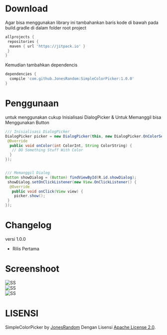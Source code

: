 # Download

Agar bisa menggunakan library ini tambahankan baris kode di bawah pada build.gradle di dalam folder root project
```gradle
allprojects {
 repositories {
  maven { url 'https://jitpack.io' }
 }
}
```
Kemudian tambahkan dependencis 
```gradle
dependencies {
  compile 'com.github.JonesRandom:SimpleColorPicker:1.0.0'
}
```

# Penggunaan

untuk menggunakan cukup Inisialisasi DialogPicker & Untuk Memanggil bisa Menggunakan Button

```MainActivity.java
/// Inisialisasi DialogPicker
DialogPicker picker = new DialogPicker(this, new DialogPicker.OnColorSelectedListener() {
 @Override
  public void onColor(int ColorInt, String ColorString) {
   // DO Something Stuff With Color
  }
});


/// Memanggil Dialog
Button showDialog = (Button) findViewById(R.id.showDialog);
 showDialog.setOnClickListener(new View.OnClickListener() {
  @Override
   public void onClick(View view) {
    picker.show();
 }
});
```

# Changelog

versi 1.0.0
 - Rilis Pertama
 
# Screenshoot

![SS](https://raw.githubusercontent.com/JonesRandom/SimpleColorPicker/master/Screenshoot/1_re.png)</br>
![SS](https://raw.githubusercontent.com/JonesRandom/SimpleColorPicker/master/Screenshoot/2_re.png)</br>
![SS](https://raw.githubusercontent.com/JonesRandom/SimpleColorPicker/master/Screenshoot/3_re.png)

# LISENSI

SimpleColorPicker by [JonesRandom](https://github.com/JonesRandom) Dengan Lisensi [Apache License 2.0](http://www.apache.org/licenses/LICENSE-2.0).
